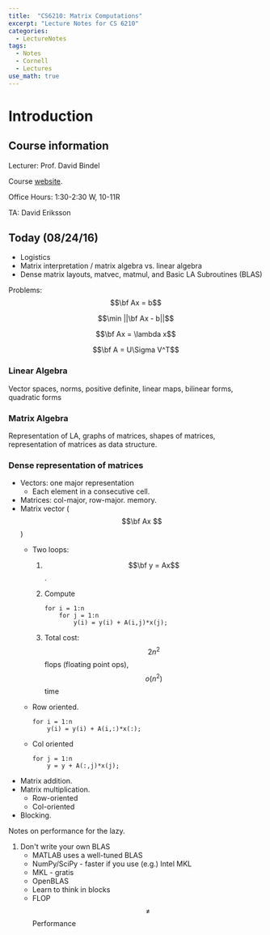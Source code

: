 ```yaml
---
title:  "CS6210: Matrix Computations"
excerpt: "Lecture Notes for CS 6210"
categories:
  - LectureNotes
tags:
  - Notes
  - Cornell
  - Lectures
use_math: true
---
```

# Introduction

## Course information
Lecturer: Prof. David Bindel

Course [website](http://www.cs.cornell.edu/%7Ebindel/class/cs6210%2Df16/).

Office Hours: 1:30-2:30 W, 10-11R

TA: David Eriksson

## Today (08/24/16)
* Logistics
* Matrix interpretation / matrix algebra vs. linear algebra
* Dense matrix layouts, matvec, matmul, and Basic LA Subroutines (BLAS)

Problems:
$$\bf Ax = b$$

$$\min ||\bf Ax - b||$$

$$\bf Ax = \lambda x$$

$$\bf A = U\Sigma V^T$$

### Linear Algebra
Vector spaces, norms, positive definite, linear maps, bilinear forms, quadratic forms

### Matrix Algebra
Representation of LA, graphs of matrices, shapes of matrices, representation of matrices as data structure.

### Dense representation of matrices
* Vectors: one major representation
    * Each element in a consecutive cell.
* Matrices: col-major, row-major. memory.
* Matrix vector ($$\bf Ax $$)
    * Two loops:
        1. $$\bf y = Ax$$.
        2. Compute
           
            ```
            for i = 1:n
                for j = 1:n
                    y(i) = y(i) + A(i,j)*x(j);
            ```
        3. Total cost: $$2n^2$$ flops (floating point ops), $$o(n^2)$$ time
    * Row oriented.
        
        ```
        for i = 1:n
            y(i) = y(i) + A(i,:)*x(:);
        ```
    * Col oriented
        
        ```
        for j = 1:n
            y = y + A(:,j)*x(j);
        ```
* Matrix addition.
* Matrix multiplication.
    * Row-oriented
    * Col-oriented
* Blocking.

Notes on performance for the lazy.

1. Don't write your own BLAS
    * MATLAB uses a well-tuned BLAS
    * NumPy/SciPy - faster if you use (e.g.) Intel MKL
    * MKL - gratis
    * OpenBLAS
    * Learn to think in blocks
    * FLOP $$\not =$$ Performance
